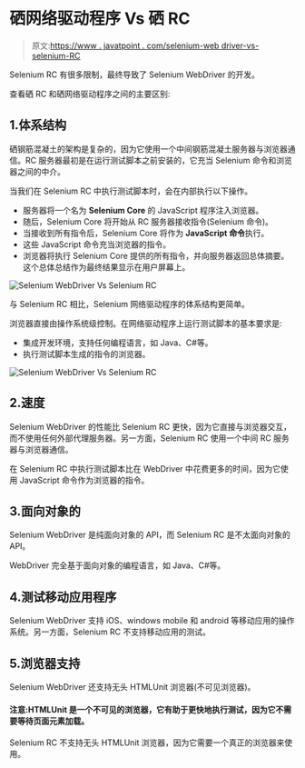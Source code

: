 # 硒网络驱动程序 Vs 硒 RC

> 原文:[https://www . javatpoint . com/selenium-web driver-vs-selenium-RC](https://www.javatpoint.com/selenium-webdriver-vs-selenium-rc)

Selenium RC 有很多限制，最终导致了 Selenium WebDriver 的开发。

查看硒 RC 和硒网络驱动程序之间的主要区别:

## 1.体系结构

硒钢筋混凝土的架构是复杂的，因为它使用一个中间钢筋混凝土服务器与浏览器通信。RC 服务器最初是在运行测试脚本之前安装的，它充当 Selenium 命令和浏览器之间的中介。

当我们在 Selenium RC 中执行测试脚本时，会在内部执行以下操作。

*   服务器将一个名为 **Selenium Core** 的 JavaScript 程序注入浏览器。
*   随后，Selenium Core 将开始从 RC 服务器接收指令(Selenium 命令)。
*   当接收到所有指令后，Selenium Core 将作为 **JavaScript 命令**执行。
*   这些 JavaScript 命令充当浏览器的指令。
*   浏览器将执行 Selenium Core 提供的所有指令，并向服务器返回总体摘要。这个总体总结作为最终结果显示在用户屏幕上。

![Selenium WebDriver Vs Selenium RC](../Images/9e261aa45470e2d60ad5a9e263b89890.png)

与 Selenium RC 相比，Selenium 网络驱动程序的体系结构更简单。

浏览器直接由操作系统级控制。在网络驱动程序上运行测试脚本的基本要求是:

*   集成开发环境，支持任何编程语言，如 Java、C#等。
*   执行测试脚本生成的指令的浏览器。

![Selenium WebDriver Vs Selenium RC](../Images/3cf130234a20a751eb44c70709fc0658.png)

## 2.速度

Selenium WebDriver 的性能比 Selenium RC 更快，因为它直接与浏览器交互，而不使用任何外部代理服务器。另一方面，Selenium RC 使用一个中间 RC 服务器与浏览器通信。

在 Selenium RC 中执行测试脚本比在 WebDriver 中花费更多的时间，因为它使用 JavaScript 命令作为浏览器的指令。

## 3.面向对象的

Selenium WebDriver 是纯面向对象的 API，而 Selenium RC 是不太面向对象的 API。

WebDriver 完全基于面向对象的编程语言，如 Java、C#等。

## 4.测试移动应用程序

Selenium WebDriver 支持 iOS、windows mobile 和 android 等移动应用的操作系统。另一方面，Selenium RC 不支持移动应用的测试。

## 5.浏览器支持

Selenium WebDriver 还支持无头 HTMLUnit 浏览器(不可见浏览器)。

#### 注意:HTMLUnit 是一个不可见的浏览器，它有助于更快地执行测试，因为它不需要等待页面元素加载。

Selenium RC 不支持无头 HTMLUnit 浏览器，因为它需要一个真正的浏览器来使用。